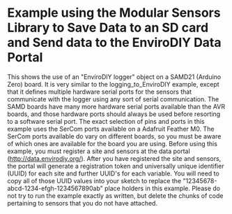 # Example using the Modular Sensors Library to Save Data to an SD card and Send data to the EnviroDIY Data Portal

This shows the use of an "EnviroDIY logger" object on a SAMD21 (Arduino Zero) board.  It is very similar to the logging_to_EnviroDIY example, except that it defines multiple hardware serial ports for the sensors that communicate with the logger using any sort of serial communication.  The SAMD boards have many more hardware serial ports available than the AVR boards, and those hardware ports should always be used before resorting to a software serial port.  The exact selection of pins and ports in this example uses the SerCom ports available on a Adafruit Feather M0.  The SerCom ports available do vary on different boards, so you must be aware of which ones are available for the board you are using.  Before using this example, you must register a site and sensors at the data portal (http://data.envirodiy.org/).  After you have registered the site and sensors, the portal will generate a registration token and universally unique identifier (UUID) for each site and further UUID's for each variable.  You will need to copy all of those UUID values into your sketch to replace the "12345678-abcd-1234-efgh-1234567890ab" place holders in this example.  Please do not try to run the example exactly as written, but delete the chunks of code pertaining to sensors that you do not have attached.
